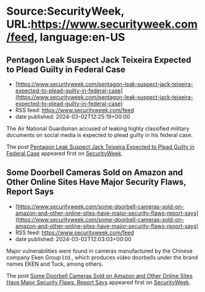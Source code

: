 # Source:SecurityWeek, URL:https://www.securityweek.com/feed, language:en-US

## Pentagon Leak Suspect Jack Teixeira Expected to Plead Guilty in Federal Case
 - [https://www.securityweek.com/pentagon-leak-suspect-jack-teixeira-expected-to-plead-guilty-in-federal-case](https://www.securityweek.com/pentagon-leak-suspect-jack-teixeira-expected-to-plead-guilty-in-federal-case)
 - RSS feed: https://www.securityweek.com/feed
 - date published: 2024-03-02T12:25:19+00:00

<p>The Air National Guardsman accused of leaking highly classified military documents on social media is expected to plead guilty in his federal case. </p>
<p>The post <a href="https://www.securityweek.com/pentagon-leak-suspect-jack-teixeira-expected-to-plead-guilty-in-federal-case/">Pentagon Leak Suspect Jack Teixeira Expected to Plead Guilty in Federal Case</a> appeared first on <a href="https://www.securityweek.com">SecurityWeek</a>.</p>

## Some Doorbell Cameras Sold on Amazon and Other Online Sites Have Major Security Flaws, Report Says
 - [https://www.securityweek.com/some-doorbell-cameras-sold-on-amazon-and-other-online-sites-have-major-security-flaws-report-says](https://www.securityweek.com/some-doorbell-cameras-sold-on-amazon-and-other-online-sites-have-major-security-flaws-report-says)
 - RSS feed: https://www.securityweek.com/feed
 - date published: 2024-03-02T12:03:03+00:00

<p>Major vulnerabilities were found in cameras manufactured by the Chinese company Eken Group Ltd., which produces video doorbells under the brand names EKEN and Tuck, among others.</p>
<p>The post <a href="https://www.securityweek.com/some-doorbell-cameras-sold-on-amazon-and-other-online-sites-have-major-security-flaws-report-says/">Some Doorbell Cameras Sold on Amazon and Other Online Sites Have Major Security Flaws, Report Says</a> appeared first on <a href="https://www.securityweek.com">SecurityWeek</a>.</p>

